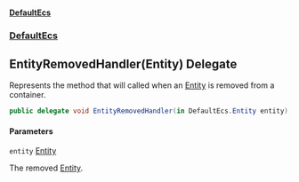 #### [DefaultEcs](DefaultEcs.md 'DefaultEcs')
### [DefaultEcs](DefaultEcs.md#DefaultEcs 'DefaultEcs')

## EntityRemovedHandler(Entity) Delegate

Represents the method that will called when an [Entity](Entity.md 'DefaultEcs.Entity') is removed from a container.

```csharp
public delegate void EntityRemovedHandler(in DefaultEcs.Entity entity);
```
#### Parameters

<a name='DefaultEcs.EntityRemovedHandler(DefaultEcs.Entity).entity'></a>

`entity` [Entity](Entity.md 'DefaultEcs.Entity')

The removed [Entity](Entity.md 'DefaultEcs.Entity').